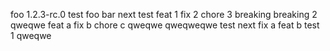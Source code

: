 foo
1.2.3-rc.0
test
foo
bar
next test
feat 1
fix 2
chore 3
breaking
breaking 2
qweqwe
feat a
fix b
chore c
qweqwe
qweqweqwe
test next
fix a
feat b
test 1
qweqwe
